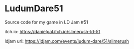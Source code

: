 # LudumDare51
Source code for my game in LD Jam #51

itch.io: https://danielpal.itch.io/slimerush-ld-51

ldjam url: https://ldjam.com/events/ludum-dare/51/slimerush
